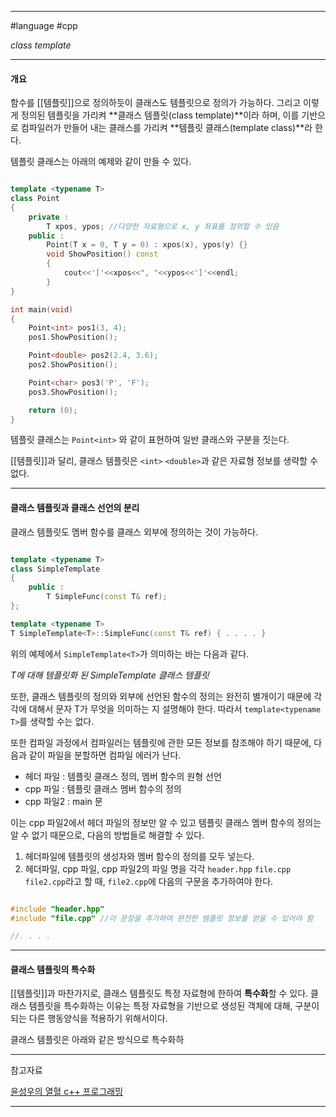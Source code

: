 
---

#language #cpp 

*class template*

---

#### 개요

함수를 [[템플릿]]으로 정의하듯이 클래스도 템플릿으로 정의가 가능하다. 그리고 이렇게 정의된 템플릿을 가리켜 **클래스 템플릿(class template)**이라 하며, 이를 기반으로 컴파일러가 만들어 내는 클래스를 가리켜 **템플릿 클래스(template class)**라 한다.

템플릿 클래스는 아래의 예제와 같이 만들 수 있다.

```cpp

template <typename T>
class Point
{
	private :
		T xpos, ypos; //다양한 자료형으로 x, y 좌표를 정의할 수 있음
	public :
		Point(T x = 0, T y = 0) : xpos(x), ypos(y) {}
		void ShowPosition() const
		{
			cout<<'['<<xpos<<", "<<ypos<<']'<<endl;
		}
}

int main(void)
{
	Point<int> pos1(3, 4);
	pos1.ShowPosition();

	Point<double> pos2(2.4, 3.6);
	pos2.ShowPosition();

	Point<char> pos3('P', 'F');
	pos3.ShowPosition();

	return (0);
}

```

템플릿 클래스는 `Point<int>` 와 같이 표현하여 일반 클래스와 구분을 짓는다.

[[템플릿]]과 달리, 클래스 템플릿은 `<int>` `<double>`과 같은 자료형 정보를 생략할 수 없다.

---

#### 클래스 템플릿과 클래스 선언의 분리

클래스 템플릿도 멤버 함수를 클래스 외부에 정의하는 것이 가능하다.

```cpp

template <typename T>
class SimpleTemplate
{
	public :
		T SimpleFunc(const T& ref);
};

template <typename T>
T SimpleTemplate<T>::SimpleFunc(const T& ref) { . . . . }

```

위의 예제에서 `SimpleTemplate<T>`가 의미하는 바는 다음과 같다.

*T에 대해 템플릿화 된 SimpleTemplate 클래스 템플릿*

또한, 클래스 템플릿의 정의와 외부에 선언된 함수의 정의는 완전히 별개이기 때문에 각각에 대해서 문자 T가 무엇을 의미하는 지 설명해야 한다. 따라서 `template<typename T>`를 생략할 수는 없다.

또한 컴파일 과정에서 컴파일러는 템플릿에 관한 모든 정보를 참조해야 하기 때문에, 다음과 같이 파일을 분할하면 컴파일 에러가 난다.

- 헤더 파일 : 템플릿 클래스 정의, 멤버 함수의 원형 선언
- cpp 파일 : 템플릿 클래스 멤버 함수의 정의
- cpp 파일2 : main 문

이는 cpp 파일2에서 헤더 파일의 정보만 알 수 있고 템플릿 클래스 멤버 함수의 정의는 알 수 없기 때문으로, 다음의 방법들로 해결할 수 있다.

1. 헤더파일에 템플릿의 생성자와 멤버 함수의 정의를 모두 넣는다.
2. 헤더파일, cpp 파일, cpp 파일2의 파일 명을 각각 `header.hpp` `file.cpp` `file2.cpp`라고 할 때, `file2.cpp`에 다음의 구문을 추가하여야 한다.

```cpp

#include "header.hpp"
#include "file.cpp" //이 문장을 추가하여 완전한 템플릿 정보를 얻을 수 있어야 함

//. . . .

```

---

#### 클래스 템플릿의 특수화

[[템플릿]]과 마찬가지로, 클래스 템플릿도 특정 자료형에 한하여 **특수화**할 수 있다.
클래스 템플릿을 특수화하는 이유는 특정 자료형을 기반으로 생성된 객체에 대해, 구분이 되는 다른 행동양식을 적용하기 위해서이다.

클래스 템플릿은 아래와 같은 방식으로 특수화하

---

참고자료

[윤성우의 열혈 c++ 프로그래밍](https://product.kyobobook.co.kr/detail/S000001589147)

---